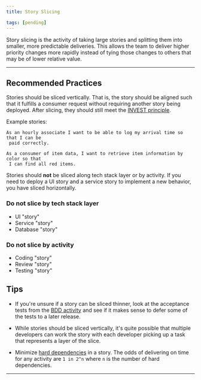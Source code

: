 ```yaml
---
title: Story Slicing

tags: [pending]
---
```


Story slicing is the activity of taking large stories and splitting them into
smaller, more predictable deliveries. This allows the team to deliver higher
priority changes more rapidly instead of tying those changes to others that may
be of lower relative value.

---

## Recommended Practices

Stories should be sliced vertically.
That is, the story should be aligned such that it fulfills a consumer request
without requiring another story being deployed. After slicing, they should still
meet the [INVEST principle](../../glossary.html).

Example stories:

```gherkin
As an hourly associate I want to be able to log my arrival time so that I can be
 paid correctly.
```

```gherkin
As a consumer of item data, I want to retrieve item information by color so that
 I can find all red items.
```

Stories should **not** be sliced along tech stack layer or by activity. If you
need to deploy a UI story and a service story to implement a new behavior, you
have sliced horizontally.

### Do not slice by tech stack layer

- UI "story"
- Service "story"
- Database "story"

### Do not slice by activity

- Coding "story"
- Review "story"
- Testing "story"

## Tips

- If you're unsure if a story can be sliced thinner, look at the acceptance
  tests from the [BDD activity](../behavior-driven-development) and see if it
  makes sense to defer some of the tests to a later release.

- While stories should be sliced vertically, it's quite possible that multiple
  developers can work the story with each developer picking up a task that
  represents a layer of the slice.

- Minimize [hard dependencies](../../glossary/#dependency-hard) in a story. The odds of delivering on time for any
  activity are `1 in 2^n` where `n` is the number of hard dependencies.

---
